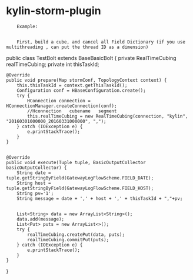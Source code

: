 # kylin-storm-plugin

        Example:


        First, build a cube, and cancel all Field Dictionary (if you use multithreading , can put the thread ID as a dimension)



   public class TestBolt extends BaseBasicBolt {
    private RealTimeCubing realTimeCubing;
    private int thisTaskId;


    @Override
    public void prepare(Map stormConf, TopologyContext context) {
        this.thisTaskId = context.getThisTaskId();
        Configuration conf = HBaseConfiguration.create();
        try {
            HConnection connection = HConnectionManager.createConnection(conf);
            //Hconnection   cubename   segment
            this.realTimeCubing = new RealTimeCubing(connection, "kylin", "20160301000000_20160331000000", ",");
        } catch (IOException e) {
            e.printStackTrace();
        }
    }


    @Override
    public void execute(Tuple tuple, BasicOutputCollector basicOutputCollector) {
        String date = tuple.getStringByField(GatewayLogFlowScheme.FIELD_DATE);
        String host = tuple.getStringByField(GatewayLogFlowScheme.FIELD_HOST);
        String pv='1';
        String message = date + ',' + host + ',' + thisTaskId + ","+pv;


        List<String> data = new ArrayList<String>();
        data.add(message);
        List<Put> puts = new ArrayList<>();
        try {
            realTimeCubing.createPut(data, puts);
            realTimeCubing.commitPut(puts);
        } catch (IOException e) {
            e.printStackTrace();
        }
    }


}

